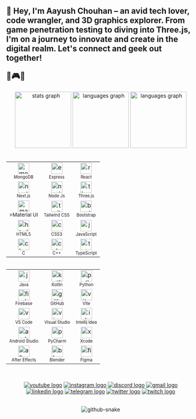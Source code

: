 <h2 align="left">👋 Hey, I'm Aayush Chouhan – an avid tech lover, code wrangler, and 3D graphics explorer. From game
  penetration testing to diving into Three.js, I'm on a journey to innovate and create in the digital realm. Let's
  connect and geek out together!

🚀🎮🌌

</h2>

<div align="center">
  <img
    src="https://github-readme-stats.vercel.app/api?username=aayushchouhan24&hide_title=false&hide_rank=false&show_icons=true&include_all_commits=true&count_private=true&disable_animations=false&theme=dracula&locale=en&hide_border=false"
    height="150" alt="stats graph" />
  <img
    src="https://github-readme-stats.vercel.app/api/top-langs?username=aayushchouhan24&locale=en&hide_title=false&layout=compact&card_width=320&langs_count=5&theme=dracula&hide_border=false"
    height="150" alt="languages graph" />
  <img
    src="https://github-readme-streak-stats.herokuapp.com/?user=aayushchouhan24&theme=dracula&hide_border=false"
    height="150" alt="languages graph" />
</div>

<br clear="both">

  
<table align="left">
  <tr>
    <td align="center"><img height='30' src="https://skillicons.dev/icons?i=mongodb" alt="mongodb logo" ><br><sub><sup>MongoDB</td>
    <td align="center"><img height='30' src="https://skillicons.dev/icons?i=express" alt="express logo" ><br><sub><sup>Express</td>
    <td align="center"><img height='30' src="https://skillicons.dev/icons?i=react" alt="react logo" ><br><sub><sup>React</td>
  </tr>
  
  <tr>
    <td align="center"><img height='30' src="https://skillicons.dev/icons?i=next" alt="next logo" ><br><sub><sup>Next.js</td>
    <td align="center"><img height='30' src="https://skillicons.dev/icons?i=nodejs" alt="nodejs logo" ><br><sub><sup>Node Js</td>
    <td align="center"><img height='30' src="https://skillicons.dev/icons?i=threejs" alt="three logo" ><br><sub><sup>Three.js</td>
  </tr>
  <tr>
    <td align="center"><img height='30' src="https://skillicons.dev/icons?i=materialui" alt="material logo" ><br <sub><sup>>Material UI</td>
    <td align="center"><img height='30' src="https://skillicons.dev/icons?i=tailwind" alt="tailwind logo" ><br><sub><sup>Tailwind CSS</td>
    <td align="center"><img height='30' src="https://cdn.simpleicons.org/bootstrap/7952B3" alt="bootstrap logo" ><br><sub><sup>Bootstrap</td>
  </tr>
  

  <tr>
    <td align="center"><img height='30' src="https://skillicons.dev/icons?i=html" alt="html5 logo" ><br><sub><sup>HTML5</td>
    <td align="center"><img height='30' src="https://skillicons.dev/icons?i=css" alt="css3 logo" ><br><sub><sup>CSS3</td>
    <td align="center"><img height='30' src="https://skillicons.dev/icons?i=js" alt="javascript logo" ><br><sub><sup>JavaScript</td>
  </tr>

  <tr>
    <td align="center"><img height='30' src="https://skillicons.dev/icons?i=c" alt="c logo" ><br><sub><sup>C</td>
    <td align="center"><img height='30' src="https://skillicons.dev/icons?i=cpp" alt="cplusplus logo" ><br><sub><sup>C++</td>
    <td align="center"><img height='30' src="https://skillicons.dev/icons?i=ts" alt="typescript logo" ><br><sub><sup>TypeScript</td>

  </tr>
</table>

<table align="right">
  <tr>
    <td align="center"><img height='30' src="https://skillicons.dev/icons?i=java" alt="java logo" ><br><sub><sup>Java</td>
    <td align="center"><img height='30' src="https://skillicons.dev/icons?i=kotlin" alt="kotlin logo" ><br><sub><sup>Kotlin</td>
    <td align="center"><img height='30' src="https://skillicons.dev/icons?i=py" alt="python logo" ><br><sub><sup>Python</td>
  </tr>

  <tr>
    <td align="center"><img height='30' src="https://skillicons.dev/icons?i=firebase" alt="firebase logo" ><br><sub><sup>Firebase</td>
    <td align="center"><img height='30' src="https://skillicons.dev/icons?i=github" alt="github logo" ><br><sub><sup>GitHub</td>
    <td align="center"><img height='30' src="https://skillicons.dev/icons?i=vite" alt="vite logo" ><br><sub><sup>Vite</td>
  </tr>

  <tr>
    <td align="center"><img height='30' src="https://skillicons.dev/icons?i=vscode" alt="vscode logo" ><br><sub><sup>VS Code</td>
    <td align="center"><img height='30' src="https://skillicons.dev/icons?i=visualstudio" alt="visualstudio logo" ><br><sub><sup>Visual Studio</td>
    <td align="center"><img height='30' src="https://skillicons.dev/icons?i=idea" alt="idea logo" ><br><sub><sup>Intellij Idea</td>
  </tr>

  <tr>
    <td align="center"><img height='30' src="https://skillicons.dev/icons?i=androidstudio" alt="androidstudio logo" ><br><sub><sup>Android Studio</td>
    <td align="center"><img height='30' src="https://cdn.jsdelivr.net/gh/devicons/devicon/icons/pycharm/pycharm-original.svg" alt="pycharm logo" ><br><sub><sup>PyCharm</td>
    <td align="center"><img height='30' src="https://cdn.jsdelivr.net/gh/devicons/devicon/icons/xcode/xcode-original.svg" alt="xcode logo" ><br><sub><sup>Xcode</td>
  </tr>

  <tr>
    <td align="center"><img height='30' src="https://cdn.simpleicons.org/adobeaftereffects/9999FF" alt="aftereffects logo" ><br><sub><sup>After Effects</td>
    <td align="center"><img height='30' src="https://skillicons.dev/icons?i=blender" alt="blender logo" ><br><sub><sup>Blender</td>
    <td align="center"><img height='30' src="https://skillicons.dev/icons?i=figma" alt="figma logo" ><br><sub><sup>Figma</td>
  </tr>
</table>

<h1></h1>
<br clear="both">
<br clear="both">

<div align="center">
  
[![youtube logo](https://img.shields.io/static/v1?message=Youtube&logo=youtube&label=&color=FF0000&logoColor=white&labelColor=&style=for-the-badge)](https://youtube.com/@aayushchouhan_24)
[![instagram logo](https://img.shields.io/static/v1?message=Instagram&logo=instagram&label=&color=E4405F&logoColor=white&labelColor=&style=for-the-badge)](https://instagram.com/aayushchouhan_24?utm_source=qr&igshid=MzNlNGNkZWQ4Mg%3D%3D)
[![discord logo](https://img.shields.io/static/v1?message=Discord&logo=discord&label=&color=7289DA&logoColor=white&labelColor=&style=for-the-badge)](https://discord.com/users/542424022764355587)
[![gmail logo](https://img.shields.io/static/v1?message=Gmail&logo=gmail&label=&color=D14836&logoColor=white&labelColor=&style=for-the-badge)](aayushchouhan24@gmail.com)
[![linkedin logo](https://img.shields.io/static/v1?message=LinkedIn&logo=linkedin&label=&color=0077B5&logoColor=white&labelColor=&style=for-the-badge)](https://www.linkedin.com/in/aayushchouhan24)
[![telegram logo](https://img.shields.io/static/v1?message=Telegram&logo=telegram&label=&color=2CA5E0&logoColor=white&labelColor=&style=for-the-badge)](https://t.me/aayushchouhan24)
[![twitter logo](https://img.shields.io/static/v1?message=Twitter&logo=twitter&label=&color=1DA1F2&logoColor=white&labelColor=&style=for-the-badge)](https://twitter.com/Aayushchouhan24)
[![twitch logo](https://img.shields.io/static/v1?message=Twitch&logo=twitch&label=&color=9146FF&logoColor=white&labelColor=&style=for-the-badge)](https://www.twitch.tv/techno_aayush)

<br clear="both">
<img alt="github-snake"
  src="https://cdn.jsdelivr.net/gh/aayushchouhan24/aayushchouhan24@output/github-contribution-grid-snake-dark.svg" />
  
</div>
